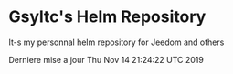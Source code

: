 # Gsyltc's Helm Repository

It-s my personnal helm repository for Jeedom and others

Derniere mise a jour Thu Nov 14 21:24:22 UTC 2019
